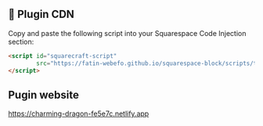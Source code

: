 ## 📌 Plugin CDN  

Copy and paste the following script into your Squarespace Code Injection section:  

```html
<script id="squarecraft-script"
        src="https://fatin-webefo.github.io/squarespace-block/scripts/test.js" async>
</script>
```


<b><h2>Pugin website</h2></b>   https://charming-dragon-fe5e7c.netlify.app